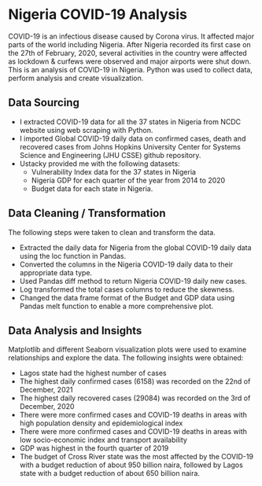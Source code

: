 # Nigeria COVID-19 Analysis
COVID-19 is an infectious disease caused by Corona virus. It affected major parts of the world including Nigeria. After Nigeria recorded its first case on the 27th of February, 2020, several activities in the country were affected as lockdown & curfews were observed and major airports were shut down.
This is an analysis of COVID-19 in Nigeria. Python was used to collect data, perform analysis and create visualization.
## Data Sourcing 
* I extracted COVID-19 data for all the 37 states in Nigeria from NCDC website using web scraping with Python.
* I imported Global COVID-19 daily data on confirmed cases, death and recovered cases from Johns Hopkins University Center for Systems Science and Engineering (JHU CSSE) github repository.
* Ustacky provided me with the following datasets:
  + Vulnerability Index data for the 37 states in Nigeria
  + Nigeria GDP for each quarter of the year from 2014 to 2020
  + Budget data for each state in Nigeria.
## Data Cleaning / Transformation 
The following steps were taken to clean and transform the data.
* Extracted the daily data for Nigeria from the global COVID-19 daily data using the loc function in Pandas.
* Converted the columns in the Nigeria COVID-19 daily data to their appropriate data type.
* Used Pandas diff method to return Nigeria COVID-19 daily new cases.
* Log transformed the total cases columns to reduce the skewness.
* Changed the data frame format of the Budget and GDP data using Pandas melt function to enable a more comprehensive plot.
## Data Analysis and Insights 
Matplotlib and different Seaborn visualization plots were used to examine relationships and explore the data.
The following insights were obtained:
* Lagos state had the highest number of cases
* The highest daily confirmed cases (6158) was recorded on the 22nd of December, 2021
* The highest daily recovered cases (29084) was recorded on the 3rd of December, 2020
* There were more confirmed cases and COVID-19 deaths in areas with high population density and epidemiological index
* There were more confirmed cases and COVID-19 deaths in areas with low socio-economic index and transport availability
* GDP was highest in the fourth quarter of 2019
* The budget of Cross River state was the most affected by the COVID-19 with a budget reduction of about 950 billion naira, followed by Lagos state with a budget reduction of about 650 billion naira.
